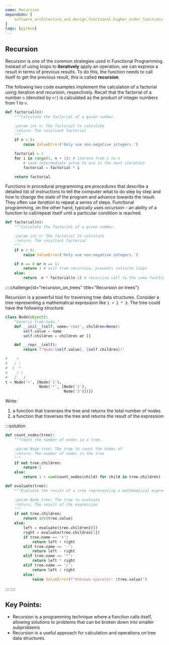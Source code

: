 ```yaml
---
name: Recursion
dependsOn: [
    software_architecture_and_design.functional.higher_order_functions_python,
]
tags: [python]
---
```


## Recursion

Recursion is one of the common strategies used in Functional Programming.
Instead of using loops to **iteratively** apply an operation, we can express a
result in terms of previous results.  To do this, the function needs to call
itself to get the previous result, this is called **recursion**.

The following two code examples implement the calculation of a factorial using
iteration and recursion, respectively. Recall that the factorial of a number `n`
(denoted by `n!`) is calculated as the product of integer numbers from 1 to `n`.

~~~python
def factorial(n):
    """Calculate the factorial of a given number.

    :param int n: The factorial to calculate
    :return: The resultant factorial
    """
    if n < 0:
        raise ValueError('Only use non-negative integers.')

    factorial = 1
    for i in range(1, n + 1): # iterate from 1 to n
        # save intermediate value to use in the next iteration
        factorial = factorial * i

    return factorial
~~~

Functions in procedural programming are *procedures* that describe a detailed
list of instructions to tell the computer what to do step by step and how to
change the state of the program and advance towards the result. They often use
*iteration* to repeat a series of steps. Functional programming, on the other
hand, typically uses *recursion* - an ability of a function to call/repeat
itself until a particular condition is reached.

~~~python
def factorial(n):
    """Calculate the factorial of a given number.

    :param int n: The factorial to calculate
    :return: The resultant factorial
    """
    if n < 0:
        raise ValueError('Only use non-negative integers.')

    if n == 0 or n == 1:
        return 1 # exit from recursion, prevents infinite loops
    else:
        return  n * factorial(n-1) # recursive call to the same function
~~~

::::challenge{id="recursion_on_trees" title="Recursion on trees"}

Recursion is a powerful tool for traversing tree data structures. Consider a
tree representing a mathematical expression like `1 + 2 * 3`. The tree could
have the following structure:

```python
class Node(object):
    "Generic tree node."
    def __init__(self, name='root', children=None):
        self.value = name
        self.children = children or []

    def __repr__(self):
        return f"Node({self.value}, {self.children})"

#    +
#   / \
#  1  *
#    / \
#   2   3
t = Node('+', [Node('1'),
               Node('*', [Node('2'),
                          Node('3')])])
```

Write:
1. a function that traverses the tree and returns the total number of nodes
2. a function that traverses the tree and returns the result of the
   expression


:::solution

```python
def count_nodes(tree):
    """Count the number of nodes in a tree.

    :param Node tree: The tree to count the nodes of
    :return: The number of nodes in the tree
    """
    if not tree.children:
        return 1
    else:
        return 1 + sum(count_nodes(child) for child in tree.children)

def evaluate(tree):
    """Evaluate the result of a tree representing a mathematical expression.

    :param Node tree: The tree to evaluate
    :return: The result of the expression
    """
    if not tree.children:
        return int(tree.value)
    else:
        left = evaluate(tree.children[0])
        right = evaluate(tree.children[1])
        if tree.name == '+':
            return left + right
        elif tree.name == '-':
            return left - right
        elif tree.name == '*':
            return left * right
        elif tree.name == '/':
            return left / right
        else:
            raise ValueError(f"Unknown operator: {tree.value}")
```
:::
::::

## Key Points:

- Recursion is a programming technique where a function calls itself, allowing solutions to problems that can be broken down into smaller subproblems
- Recursion is a useful approach for calculation and operations on tree data structures.